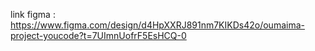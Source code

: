 link figma : https://www.figma.com/design/d4HpXXRJ891nm7KIKDs42o/oumaima-project-youcode?t=7UImnUofrF5EsHCQ-0